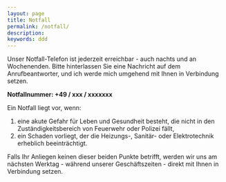 ```yaml
---
layout: page
title: Notfall
permalink: /notfall/
description: 
keywords: ddd
---
```


Unser Notfall-Telefon ist jederzeit erreichbar - auch nachts und an Wochenenden. Bitte hinterlassen Sie eine Nachricht auf dem Anrufbeantworter, und ich werde mich umgehend mit Ihnen in Verbindung setzen.

**Notfallnummer: +49 / xxx / xxxxxxx**

Ein Notfall liegt vor, wenn:

1. eine akute Gefahr für Leben und Gesundheit besteht, die nicht in den Zuständigkeitsbereich von Feuerwehr oder Polizei fällt,
2. ein Schaden vorliegt, der die Heizungs-, Sanitär- oder Elektrotechnik erheblich beeinträchtigt.

Falls Ihr Anliegen keinen dieser beiden Punkte betrifft, werden wir uns am nächsten Werktag - während unserer Geschäftszeiten - direkt mit Ihnen in Verbindung setzen.
